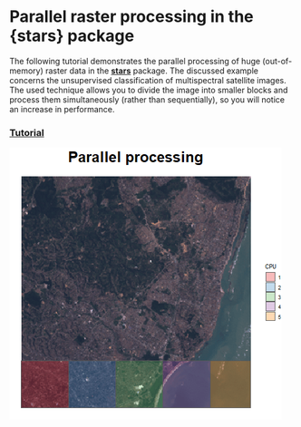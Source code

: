 # Parallel raster processing in the {stars} package 

The following tutorial demonstrates the parallel processing of huge (out-of-memory) raster
data in the [**stars**](https://github.com/r-spatial/stars) package. The discussed example
concerns the unsupervised classification of multispectral satellite images. The used technique
allows you to divide the image into smaller blocks and process them simultaneously (rather
than sequentially), so you will notice an increase in performance.

### [Tutorial](https://kadyb.github.io/stars-parallel/Tutorial.html)

![gif](gif.gif)
